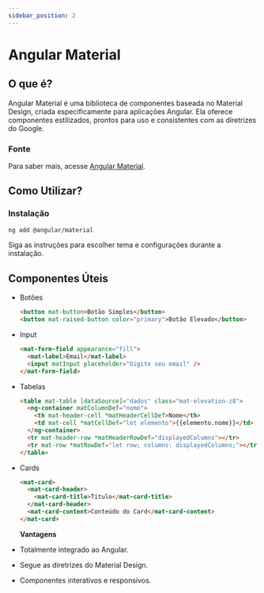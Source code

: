 ```yaml
---
sidebar_position: 2
---
```


# Angular Material

## O que é?

Angular Material é uma biblioteca de componentes baseada no Material Design, criada especificamente para aplicações Angular. Ela oferece componentes estilizados, prontos para uso e consistentes com as diretrizes do Google.

### Fonte

Para saber mais, acesse [Angular Material](https://material.angular.io/components/categories).

## Como Utilizar?

### Instalação

```bash
ng add @angular/material
```

Siga as instruções para escolher tema e configurações durante a instalação.

## Componentes Úteis

- Botões

  ```html
  <button mat-button>Botão Simples</button>
  <button mat-raised-button color="primary">Botão Elevado</button>
  ```

- Input

  ```html
  <mat-form-field appearance="fill">
    <mat-label>Email</mat-label>
    <input matInput placeholder="Digite seu email" />
  </mat-form-field>
  ```

- Tabelas

  ```html
  <table mat-table [dataSource]="dados" class="mat-elevation-z8">
    <ng-container matColumnDef="nome">
      <th mat-header-cell *matHeaderCellDef>Nome</th>
      <td mat-cell *matCellDef="let elemento">{{elemento.nome}}</td>
    </ng-container>
    <tr mat-header-row *matHeaderRowDef="displayedColumns"></tr>
    <tr mat-row *matRowDef="let row; columns: displayedColumns;"></tr>
  </table>
  ```

- Cards

  ```html
  <mat-card>
    <mat-card-header>
      <mat-card-title>Título</mat-card-title>
    </mat-card-header>
    <mat-card-content>Conteúdo do Card</mat-card-content>
  </mat-card>
  ```

  **Vantagens**

- Totalmente integrado ao Angular.
- Segue as diretrizes do Material Design.
- Componentes interativos e responsivos.
